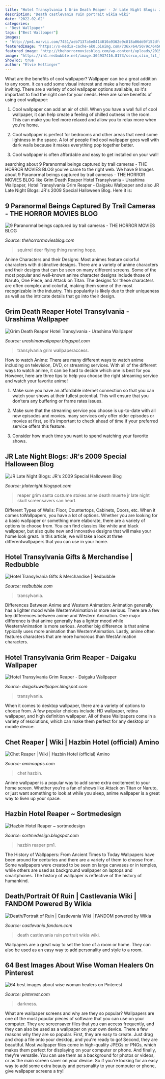 ```yaml
---
title: "Hotel Transylvania 1 Grim Death Reaper - Jr Late Night Blogs: Jr&#039;s 2009 Special Halloween Blog"
description: "Death castlevania ruin portrait wikia wiki"
date: "2022-02-02"
categories:
- "Best Wallpaper"
tags: ["Best Wallpaper"]
images:
- "http://pm1.narvii.com/7451/aeb7137a6e8414010a9362e9c818a06dd0f152dfr1-1520-2048v2_uhq.jpg"
featuredImage: "https://s-media-cache-ak0.pinimg.com/736x/64/50/9c/64509c2d9a1eee55ec8d387ceb90db28--darkness-falls-the-darkness.jpg"
featured_image: "http://thehorrormoviesblog.com/wp-content/uploads/2015/05/8.jpg"
image: "https://ih1.redbubble.net/image.304937416.8173/ssrco,slim_fit_t_shirt,womens,e5d6c5:f62bbf65ee,front,square_product,600x600.u3.jpg"
ShowToc: true
author: "Elvie Hettinger"
---
```



What are the benefits of cool wallpaper?
Wallpaper can be a great addition to any room. It can add some visual interest and make a home feel more inviting. There are a variety of cool wallpaper options available, so it's important to find the right one for your needs. Here are some benefits of using cool wallpaper: 
1. Cool wallpaper can add an air of chill. When you have a wall full of cool wallpaper, it can help create a feeling of chilled outness in the room. This can make you feel more relaxed and allow you to relax more when you're home. 

2. Cool wallpaper is perfect for bedrooms and other areas that need some lightness in the space. A lot of people find cool wallpaper goes well with dark walls because it makes everything pop together better. 

3. Cool wallpaper is often affordable and easy to get installed on your wall!

	

		
searching about 9 Paranormal beings captured by trail cameras - THE HORROR MOVIES BLOG you've came to the right web. We have 9 Images about 9 Paranormal beings captured by trail cameras - THE HORROR MOVIES BLOG like Grim Death Reaper Hotel Transylvania - Urashima Wallpaper, Hotel Transylvania Grim Reaper - Daigaku Wallpaper and also JR Late Night Blogs: JR&#039;s 2009 Special Halloween Blog. Here it is:
		
    
## 9 Paranormal Beings Captured By Trail Cameras - THE HORROR MOVIES BLOG

<img loading=lazy src="http://thehorrormoviesblog.com/wp-content/uploads/2015/05/8.jpg" onerror="this.onerror=null;this.src='https://tse4.mm.bing.net/th?id=OIP.eEcvpY9hMdC71z7eMTkXEAHaFK&amp;pid=15.1';" alt="9 Paranormal beings captured by trail cameras - THE HORROR MOVIES BLOG">

_Source: thehorrormoviesblog.com_

>squirrel deer flying thing running hope. 

	

Anime Characters and their Designs: Most animes feature colorful characters with distinctive designs.
There are a variety of anime characters and their designs that can be seen on many different screens. Some of the most popular and well-known anime character designs include those of Naruto, One Piece, and Attack on Titan. The designs for these characters are often complex and colorful, making them some of the most recognizable in the industry. This popularity is likely due to their uniqueness as well as the intricate details that go into their design.

    
## Grim Death Reaper Hotel Transylvania - Urashima Wallpaper

<img loading=lazy src="https://fsb.zobj.net/crop.php?r=F9bXrglblA6m1cNbTzpEp7wCOzBdRIWZ4jq3-xoHzg5HngCoqGclbAgf-8Dg5QM7sapY8ur9Ps2M2Wz82Se5gbTMd4WgG8s3gjJQZ__XKvVdjHTN49qEa7oQiEP_b01XbcM-e4JUrU282s45" onerror="this.onerror=null;this.src='https://tse1.mm.bing.net/th?id=OIP.t-DI9HhatF3rjh64qItcXQHaNK&amp;pid=15.1';" alt="Grim Death Reaper Hotel Transylvania - Urashima Wallpaper">

_Source: urashimawallpaper.blogspot.com_

>transylvania grim wallpaperaccess. 

	

How to watch Anime: There are many different ways to watch anime including on television, DVD, or streaming services.
With all of the different ways to watch anime, it can be hard to decide which one is best for you. However, here are three tips to help you choose the right streaming service and watch your favorite anime!
1. Make sure you have an affordable internet connection so that you can watch your shows at their fullest potential. This will ensure that you don’tera any buffering or frame rates issues.

2. Make sure that the streaming service you choose is up-to-date with all new episodes and movies. many services only offer older episodes or movies at first, so it’s important to check ahead of time if your preferred service offers this feature.

3. Consider how much time you want to spend watching your favorite shows.

    
## JR Late Night Blogs: JR&#039;s 2009 Special Halloween Blog

<img loading=lazy src="http://i167.photobucket.com/albums/u137/angelicdevil001100/Animations/Mr.GrimReaper.gif" onerror="this.onerror=null;this.src='https://tse3.mm.bing.net/th?id=OIP.gTopN-gDVCojh3ybi62XowAAAA&amp;pid=15.1';" alt="JR Late Night Blogs: JR&#039;s 2009 Special Halloween Blog">

_Source: jrlatenight.blogspot.com_

>reaper grim santa costume stokes anne death muerte jr late night skull screensavers san heart. 

	

Different Types of Walls: Floor, Countertops, Cabinets, Doors, etc.
When it comes toWallpapers, you have a lot of options. Whether you are looking for a basic wallpaper or something more elaborate, there are a variety of options to choose from. You can find classics like white and black wallpaper, but also quite new and innovative designs that will make your home look great. In this article, we will take a look at three differentwallpapers that you can use in your home.

    
## Hotel Transylvania Gifts &amp; Merchandise | Redbubble

<img loading=lazy src="https://ih1.redbubble.net/image.304937416.8173/ssrco,slim_fit_t_shirt,womens,e5d6c5:f62bbf65ee,front,square_product,600x600.u3.jpg" onerror="this.onerror=null;this.src='https://tse2.mm.bing.net/th?id=OIP.ZP_41wW8rmLO7hsQKaYBwgHaHa&amp;pid=15.1';" alt="Hotel Transylvania Gifts &amp; Merchandise | Redbubble">

_Source: redbubble.com_

>transylvania. 

	

Differences Between Anime and Western Animation: Animation generally has a lighter mood while WesternAnimation is more serious.
There are a few key differences between anime and Western Animation. One major difference is that anime generally has a lighter mood while WesternAnimation is more serious. Another big difference is that anime typically uses more animation than WesternAnimation. Lastly, anime often features characters that are more humorous than WestAnimation characters.

    
## Hotel Transylvania Grim Reaper - Daigaku Wallpaper

<img loading=lazy src="https://quickcostumes.co.uk/1165-large_default/grim-reaper.jpg" onerror="this.onerror=null;this.src='https://tse3.mm.bing.net/th?id=OIP.qvOjrPdNOx08P1jSw_Gk_wHaHa&amp;pid=15.1';" alt="Hotel Transylvania Grim Reaper - Daigaku Wallpaper">

_Source: daigakuwallpaper.blogspot.com_

>transylvania. 

	

When it comes to desktop wallpaper, there are a variety of options to choose from. A few popular choices include: HD wallpaper, retina wallpaper, and high definition wallpaper. All of these Wallpapers come in a variety of resolutions, which can make them perfect for any desktop or mobile device. 

    
## Chet Reaper | Wiki | Hazbin Hotel (official) Amino

<img loading=lazy src="https://pm1.narvii.com/7412/4d18f254b3f2f27d591e951a60d98dcf55e2061dr1-1436-2048v2_hq.jpg" onerror="this.onerror=null;this.src='https://tse4.mm.bing.net/th?id=OIP.c7cmslS3pR9cLfB-17YvMwHaKk&amp;pid=15.1';" alt="Chet Reaper | Wiki | Hazbin Hotel (official) Amino">

_Source: aminoapps.com_

>chet hazbin. 

	

Anime wallpaper is a popular way to add some extra excitement to your home screen. Whether you’re a fan of shows like Attack on Titan or Naruto, or just want something to look at while you sleep, anime wallpaper is a great way to liven up your space.

    
## Hazbin Hotel Reaper ~ Sortmedesign

<img loading=lazy src="http://pm1.narvii.com/7451/aeb7137a6e8414010a9362e9c818a06dd0f152dfr1-1520-2048v2_uhq.jpg" onerror="this.onerror=null;this.src='https://tse4.mm.bing.net/th?id=OIP.3ePdPrDCwndJkytN5sCsKAHaJ-&amp;pid=15.1';" alt="Hazbin Hotel Reaper ~ sortmedesign">

_Source: sortmedesign.blogspot.com_

>hazbin reaper pm1. 

	

The History of Wallpapers: From Ancient Times to Today
Wallpapers have been around for centuries and there are a variety of them to choose from. Some wallpapers were created to be seen on large canvases or in temples, while others are used as background wallpaper on laptops and smartphones. The history of wallpaper is reflective of the history of humankind.

    
## Death/Portrait Of Ruin | Castlevania Wiki | FANDOM Powered By Wikia

<img loading=lazy src="https://vignette.wikia.nocookie.net/castlevania/images/5/5a/Death10.gif/revision/latest?cb=20170723212119" onerror="this.onerror=null;this.src='https://tse1.mm.bing.net/th?id=OIP.n23lpBngWaLrPNRYrjob1AHaKW&amp;pid=15.1';" alt="Death/Portrait of Ruin | Castlevania Wiki | FANDOM powered by Wikia">

_Source: castlevania.fandom.com_

>death castlevania ruin portrait wikia wiki. 

	

Wallpapers are a great way to set the tone of a room or home. They can also be used as an easy way to add personality and style to a room.

    
## 64 Best Images About Wise Woman Healers On Pinterest

<img loading=lazy src="https://s-media-cache-ak0.pinimg.com/736x/64/50/9c/64509c2d9a1eee55ec8d387ceb90db28--darkness-falls-the-darkness.jpg" onerror="this.onerror=null;this.src='https://tse4.mm.bing.net/th?id=OIP.6PlE_k3klyQR0gf4Os67RQHaLH&amp;pid=15.1';" alt="64 best images about wise woman healers on Pinterest">

_Source: pinterest.com_

>darkness. 

	

What are wallpaper screens and why are they so popular?
Wallpapers are one of the most popular pieces of software that you can use on your computer. They are screensaver files that you can access frequently, and they can also be used as a wallpaper on your own device. There a few reasons why they are so popular. First, they are easy to create. Just drag and drop a file onto your desktop, and you're ready to go! Second, they are beautiful. Most wallpaper files come in high-quality JPEGs or PNGs, which makes them perfect for displaying on your computer or phone. And finally, they're versatile. You can use them as a background for photos or videos, or as the main screen saver on your device. So if you're looking for an easy way to add some extra beauty and personality to your computer or phone, give wallpaper screens a try!

